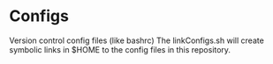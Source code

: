 # Configs
Version control config files (like bashrc)
The linkConfigs.sh will create symbolic links in $HOME to the config files in this repository.
